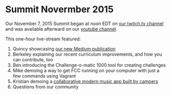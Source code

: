 # Summit Novermber 2015

Our November 7, 2015 Summit began at noon EDT on [our twitch.tv channel](http://twitch.tv/freecodecamp) and was available afterward on our [youtube channel](https://www.youtube.com/channel/UC8butISFwT-Wl7EV0hUK0BQ?sub_confirmation=1).

This one-hour live-stream featured:

1. Quincy showcasing [our new Medium publication](https://medium.freecodecamp.com)
2. Berkeley explaining our recent curriculum improvements, and how you can contribute, too
3. Ben introducing the Challenge-o-matic 1000 tool for creating challenges
4. Mike demoing a way to get FCC running on your computer with just a few commands using Vagrant
5. Kristian demoing a [collaborative modern music app built by campers](http://musare.com/)
6. Questions from our community
